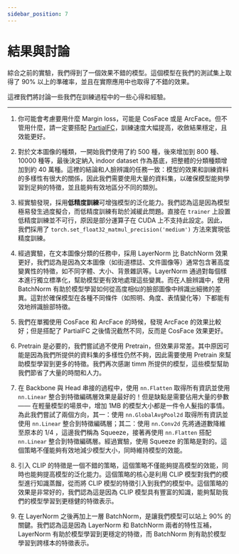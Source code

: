 ```yaml
---
sidebar_position: 7
---
```


# 結果與討論

綜合之前的實驗，我們得到了一個效果不錯的模型。這個模型在我們的測試集上取得了 90% 以上的準確率，並且在實際應用中也取得了不錯的效果。

這裡我們將討論一些我們在訓練過程中的一些心得和經驗。

---

1. 你可能會考慮要用什麼 Margin loss，可能是 CosFace 或是 ArcFace。但不管用什麼，請一定要搭配 [PartialFC](https://arxiv.org/abs/2203.15565)，訓練速度大幅提高，收斂結果穩定，且效能更好。

2. 對於文本圖像的種類，一開始我們使用了約 500 種，後來增加到 800 種、10000 種等，最後決定納入 indoor dataset 作為基底，把整體的分類種類增加到約 40 萬種。這裡的結論和人臉辨識的任務一致：模型的效果和訓練資料的多樣性有很大的關係，因此我們需要使用大量的資料集，以確保模型能夠學習到足夠的特徵，並且能夠有效地區分不同的類別。

3. 經實驗發現，採用**低精度訓練**可增強模型的泛化能力。我們認為這是因為模型極易發生過度擬合，而低精度訓練有助於減緩此問題。直接在 `trainer` 上設置低精度訓練並不可行，原因是部分運算子在 CUDA 上不支持此設定。因此，我們採用了 `torch.set_float32_matmul_precision('medium')` 方法來實現低精度訓練。

4. 經過實驗，在文本圖像分類的任務中，採用 LayerNorm 比 BatchNorm 效果更好，我們認為是因為文本圖像（如街道標誌、文件圖像等）通常包含著高度變異性的特徵，如不同字體、大小、背景雜訊等。LayerNorm 通過對每個樣本進行獨立標準化，幫助模型更有效地處理這些變異。而在人臉辨識中，使用 BatchNorm 有助於模型學習如何從高度相似的臉部圖像中辨識出細微的差異。這對於確保模型在各種不同條件（如照明、角度、表情變化等）下都能有效地辨識臉部特徵。

5. 我們在單獨使用 CosFace 和 ArcFace 的時候，發現 ArcFace 的效果比較好；但是搭配了 PartialFC 之後情況截然不同，反而是 CosFace 效果更好。

6. Pretrain 是必要的，我們嘗試過不使用 Pretrain，但效果非常差。其中原因可能是因為我們所提供的資料集的多樣性仍然不夠，因此需要使用 Pretrain 來幫助模型學習到更多的特徵。我們再次感謝 timm 所提供的模型，這些模型幫助我們節省了大量的時間和人力。

7. 在 Backbone 與 Head 串接的過程中，使用 `nn.Flatten` 取得所有資訊並使用 `nn.Linear` 整合到特徵編碼層效果是最好的！但是缺點是需要佔用大量的參數 —— 在輕量模型的場景中，增加 1MB 的模型大小都是一件令人髮指的事情。為此我們嘗試了兩個方向，其一：使用 `nn.GlobalAvgPool2d` 取得所有資訊並使用 `nn.Linear` 整合到特徵編碼層；其二：使用 `nn.Conv2d` 先將通道數降維至原本的 1/4 ，這邊我們稱為 Squeeze，接著再使用 `nn.Flatten` 搭配 `nn.Linear` 整合到特徵編碼層。經過實驗，使用 Squeeze 的策略是對的。這個策略不僅能夠有效地減少模型大小，同時維持模型的效能。

8. 引入 CLIP 的特徵是一個不錯的策略，這個策略不僅能夠提高模型的效能，同時也能夠提高模型的泛化能力。這個策略的核心是利用 CLIP 模型對我們的模型進行知識蒸餾，從而將 CLIP 模型的特徵引入到我們的模型中。這個策略的效果是非常好的，我們認為這是因為 CLIP 模型具有豐富的知識，能夠幫助我們的模型學習到更穩健的特徵表示。

9. 在 LayerNorm 之後再加上一層 BatchNorm，是讓我們模型可以站上 90% 的關鍵。我們認為這是因為 LayerNorm 和 BatchNorm 兩者的特性互補，LayerNorm 有助於模型學習到更穩定的特徵，而 BatchNorm 則有助於模型學習到跨樣本的特徵表示。